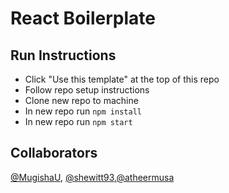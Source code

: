 # React Boilerplate

## Run Instructions

- Click "Use this template" at the top of this repo
- Follow repo setup instructions
- Clone new repo to machine
- In new repo run `npm install`
- In new repo run `npm start`

## Collaborators
[@MugishaU](https://github.com/MugishaU), [@shewitt93](https://github.com/shewitt93),[@atheermusa](https://github.com/atheermusa)